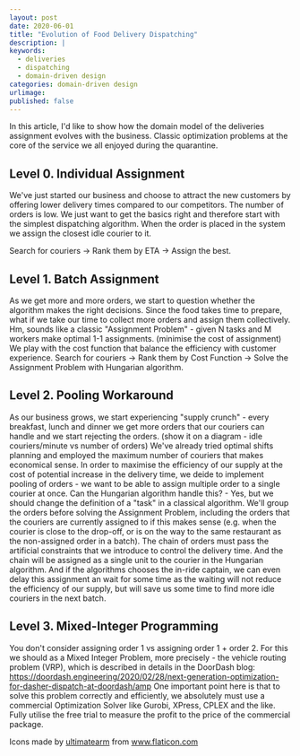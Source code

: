 ```yaml
---
layout: post
date: 2020-06-01
title: "Evolution of Food Delivery Dispatching"
description: |
keywords:
  - deliveries
  - dispatching
  - domain-driven design
categories: domain-driven design
urlimage: 
published: false
---
```


In this article, I'd like to show how the domain model of the deliveries assignment evolves with the business.
Classic optimization problems at the core of the service we all enjoyed during the quarantine.

<!--more-->

## Level 0. Individual Assignment

We've just started our business and choose to attract the new customers by offering lower delivery times compared to our competitors. The number of orders is low.
We just want to get the basics right and therefore start with the simplest dispatching algorithm.
When the order is placed in the system we assign the closest idle courier to it.

Search for couriers -> Rank them by ETA -> Assign the best.

## Level 1. Batch Assignment

As we get more and more orders, we start to question whether the algorithm makes the right decisions.
Since the food takes time to prepare, what if we take our time to collect more orders and assign them collectively.
Hm, sounds like a classic "Assignment Problem" - given N tasks and M workers make optimal 1-1 assignments. (minimise the cost of assignment)
We play with the cost function that balance the efficiency with customer experience.
Search for couriers -> Rank them by Cost Function -> Solve the Assignment Problem with Hungarian algorithm.

## Level 2. Pooling Workaround

As our business grows, we start experiencing "supply crunch" - every breakfast, lunch and dinner we get more orders that our couriers can handle and we start rejecting the orders. (show it on a diagram - idle couriers/minute vs number of orders) We've already tried optimal shifts planning and employed the maximum number of couriers that makes economical sense. In order to maximise the efficiency of our supply at the cost of potential increase in the delivery time, we deide to implement pooling of orders - we want to be able to assign multiple order to a single courier at once.
Can the Hungarian algorithm handle this? - Yes, but we should change the definition of a "task" in a classical algorithm.
We'll group the orders before solving the Assignment Problem, including the orders that the couriers are currently assigned to if this makes sense (e.g. when the courier is close to the drop-off, or is on the way to the same restaurant as the non-assigned order in a batch). The chain of orders must pass the artificial constraints that we introduce to control the delivery time. And the chain will be assigned as a single unit to the courier in the Hungarian algorithm.
And if the algorithms chooses the in-ride captain, we can even delay this assignment an wait for some time as the waiting will not reduce the efficiency of our supply, but will save us some time to find more idle couriers in the next batch.

## Level 3. Mixed-Integer Programming

You don't consider assigning order 1 vs assigning order 1 + order 2.
For this we should as a Mixed Integer Problem, more precisely - the vehicle routing problem (VRP), which is described in details in the DoorDash blog: https://doordash.engineering/2020/02/28/next-generation-optimization-for-dasher-dispatch-at-doordash/amp
One important point here is that to solve this problem correctly and efficiently, we absolutely must use a commercial Optimization Solver like Gurobi, XPress, CPLEX and the like. Fully utilise the free trial to measure the profit to the price of the commercial package.

Icons made by <a href="https://www.flaticon.com/authors/ultimatearm" title="ultimatearm">ultimatearm</a> from <a href="https://www.flaticon.com/" title="Flaticon"> www.flaticon.com</a>